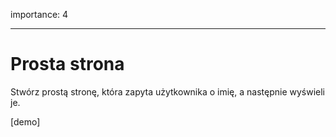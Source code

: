 importance: 4

---

# Prosta strona

Stwórz prostą stronę, która zapyta użytkownika o imię, a następnie wyświeli je.

[demo]
